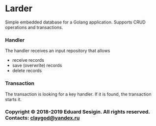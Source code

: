 # Larder

Simple embedded database for a Golang application.
Supports CRUD operations and transactions.

### Handler

The handler receives an input repository that allows
- receive records
- save (overwrite) records
- delete records

### Transaction

The transaction is looking for a key handler.
If it is found, the transaction starts it.

### Copyright © 2018-2019 Eduard Sesigin. All rights reserved. Contacts: <claygod@yandex.ru>
